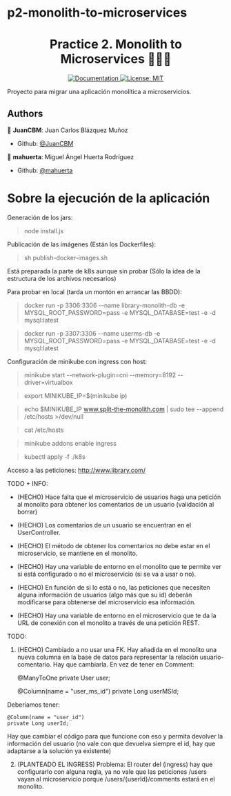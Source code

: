 # p2-monolith-to-microservices

<h1 align="center">Practice 2. Monolith to Microservices 👨🏻‍💻 </h1>

<p align="center">
  <a href="/docs" target="_blank">
    <img alt="Documentation" src="https://img.shields.io/badge/documentation-yes-brightgreen.svg" />
  </a>
  <a href="#" target="_blank">
    <img alt="License: MIT" src="https://img.shields.io/badge/License-MIT-yellow.svg" />
  </a>
</p>

Proyecto para migrar una aplicación monolítica a microservicios.

## Authors

👤 **JuanCBM**: Juan Carlos Blázquez Muñoz

* Github: [@JuanCBM](https://github.com/JuanCBM)

👤 **mahuerta**: Miguel Ángel Huerta Rodríguez

* Github: [@mahuerta](https://github.com/mahuerta)

# Sobre la ejecución de la aplicación


Generación de los jars:
> node install.js

Publicación de las imágenes (Están los Dockerfiles):
> sh publish-docker-images.sh

Está preparada la parte de k8s aunque sin probar (Sólo la idea de la estructura de los archivos necesarios)

Para probar en local (tarda un montón en arrancar las BBDD):
> docker run -p 3306:3306 --name library-monolith-db -e MYSQL_ROOT_PASSWORD=pass -e MYSQL_DATABASE=test -e -d mysql:latest

> docker run -p 3307:3306 --name userms-db -e MYSQL_ROOT_PASSWORD=pass -e MYSQL_DATABASE=test -e -d mysql:latest






Configuración de minikube con ingress con host:
> minikube start --network-plugin=cni --memory=8192 --driver=virtualbox

> export MINIKUBE_IP=$(minikube ip)

> echo $MINIKUBE_IP www.split-the-monolith.com | sudo tee --append /etc/hosts >/dev/null

> cat /etc/hosts

> minikube addons enable ingress

> kubectl apply -f ./k8s

Acceso a las peticiones:
http://www.library.com/



TODO + INFO:
- (HECHO) Hace falta que el microservicio de usuarios haga una petición al monolito para obtener los comentarios de un usuario (validación al borrar)

- (HECHO) Los comentarios de un usuario se encuentran en el UserController.

- (HECHO) El método de obtener los comentarios no debe estar en el microservicio, se mantiene en el monolito.

- (HECHO) Hay una variable de entorno en el monolito que te permite ver si está configurado o no el microservicio (si se va a usar o no).

- (HECHO) En función de si lo está o no, las peticiones que necesiten alguna información de usuarios (algo más que su id) deberán modificarse para obtenerse del microservicio esa información.

- (HECHO) Hay una variable de entorno en el microservicio que te da la URL de conexión con el monolito a través de una petición REST.


TODO:

1. (HECHO) Cambiado a no usar una FK.
Hay añadida en el monolito una nueva columna en la base de datos para representar la relación usuario-comentario.
Hay que cambiarla. En vez de tener en Comment:

    @ManyToOne
    private User user;

    @Column(name = "user_ms_id")
    private Long userMSId;


Deberíamos tener:

    @Column(name = "user_id")
    private Long userId;

Hay que cambiar el código para que funcione con eso y permita devolver la información del usuario (no vale con que devuelva siempre el id, hay que adaptarse a la solución ya existente)



2. (PLANTEADO EL INGRESS) 
Problema: El router del (ingress) hay que configurarlo con alguna regla, ya no vale que las peticiones /users vayan al microservicio porque /users/{userId}/comments estará en el monolito.